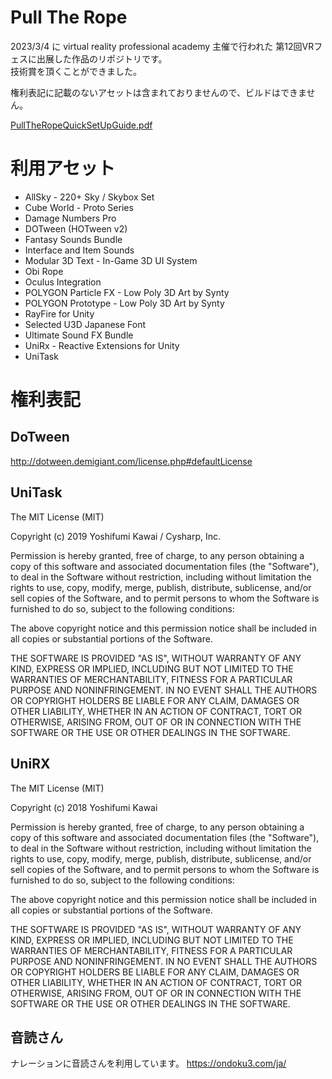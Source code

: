 # Pull The Rope
2023/3/4 に virtual reality professional academy 主催で行われた 第12回VRフェスに出展した作品のリポジトリです。<br />
技術賞を頂くことができました。

権利表記に記載のないアセットは含まれておりませんので、ビルドはできません。

[PullTheRopeQuickSetUpGuide.pdf](https://github.com/b0bmat0ca/PullTheRope/files/10890836/PullTheRopeQuickSetUpGuide.pdf)

# 利用アセット
* AllSky - 220+ Sky / Skybox Set
* Cube World - Proto Series
* Damage Numbers Pro
* DOTween (HOTween v2)
* Fantasy Sounds Bundle
* Interface and Item Sounds
* Modular 3D Text - In-Game 3D UI System
* Obi Rope
* Oculus Integration
* POLYGON Particle FX - Low Poly 3D Art by Synty
* POLYGON Prototype - Low Poly 3D Art by Synty
* RayFire for Unity
* Selected U3D Japanese Font
* Ultimate Sound FX Bundle
* UniRx - Reactive Extensions for Unity
* UniTask

# 権利表記
## DoTween
http://dotween.demigiant.com/license.php#defaultLicense

## UniTask
The MIT License (MIT)

Copyright (c) 2019 Yoshifumi Kawai / Cysharp, Inc.

Permission is hereby granted, free of charge, to any person obtaining a copy
of this software and associated documentation files (the "Software"), to deal
in the Software without restriction, including without limitation the rights
to use, copy, modify, merge, publish, distribute, sublicense, and/or sell
copies of the Software, and to permit persons to whom the Software is
furnished to do so, subject to the following conditions:

The above copyright notice and this permission notice shall be included in all
copies or substantial portions of the Software.

THE SOFTWARE IS PROVIDED "AS IS", WITHOUT WARRANTY OF ANY KIND, EXPRESS OR
IMPLIED, INCLUDING BUT NOT LIMITED TO THE WARRANTIES OF MERCHANTABILITY,
FITNESS FOR A PARTICULAR PURPOSE AND NONINFRINGEMENT. IN NO EVENT SHALL THE
AUTHORS OR COPYRIGHT HOLDERS BE LIABLE FOR ANY CLAIM, DAMAGES OR OTHER
LIABILITY, WHETHER IN AN ACTION OF CONTRACT, TORT OR OTHERWISE, ARISING FROM,
OUT OF OR IN CONNECTION WITH THE SOFTWARE OR THE USE OR OTHER DEALINGS IN THE
SOFTWARE.

## UniRX
The MIT License (MIT)

Copyright (c) 2018 Yoshifumi Kawai

Permission is hereby granted, free of charge, to any person obtaining a copy
of this software and associated documentation files (the "Software"), to deal
in the Software without restriction, including without limitation the rights
to use, copy, modify, merge, publish, distribute, sublicense, and/or sell
copies of the Software, and to permit persons to whom the Software is
furnished to do so, subject to the following conditions:

The above copyright notice and this permission notice shall be included in all
copies or substantial portions of the Software.

THE SOFTWARE IS PROVIDED "AS IS", WITHOUT WARRANTY OF ANY KIND, EXPRESS OR
IMPLIED, INCLUDING BUT NOT LIMITED TO THE WARRANTIES OF MERCHANTABILITY,
FITNESS FOR A PARTICULAR PURPOSE AND NONINFRINGEMENT. IN NO EVENT SHALL THE
AUTHORS OR COPYRIGHT HOLDERS BE LIABLE FOR ANY CLAIM, DAMAGES OR OTHER
LIABILITY, WHETHER IN AN ACTION OF CONTRACT, TORT OR OTHERWISE, ARISING FROM,
OUT OF OR IN CONNECTION WITH THE SOFTWARE OR THE USE OR OTHER DEALINGS IN THE
SOFTWARE.

## 音読さん
ナレーションに音読さんを利用しています。
https://ondoku3.com/ja/
